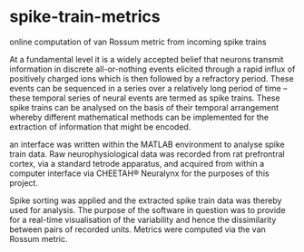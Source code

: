 # spike-train-metrics
online computation of van Rossum metric from incoming spike trains


At a fundamental level it is a widely accepted belief that neurons transmit information in discrete all-or-nothing events 
elicited through a rapid influx of positively charged ions which is then followed by a refractory period. 
These events can be sequenced in a series over a relatively long period of time – these temporal series of neural events 
are termed as spike trains. These spike trains can be analysed on the basis of their temporal 
arrangement whereby different mathematical methods can be implemented for the extraction of information that might be encoded. 

an interface was written within the MATLAB environment to analyse spike train data. 
Raw neurophysiological data was recorded from rat prefrontral cortex, via a standard tetrode apparatus, and acquired from 
within a computer interface via CHEETAH® Neuralynx for the purposes of this project. 

Spike sorting was applied and the extracted spike train data was thereby used for analysis. The purpose of the software 
in question was to provide for a real-time visualisation of the variability and hence the dissimilarity between pairs of
recorded units. Metrics were computed via the van Rossum metric. 
